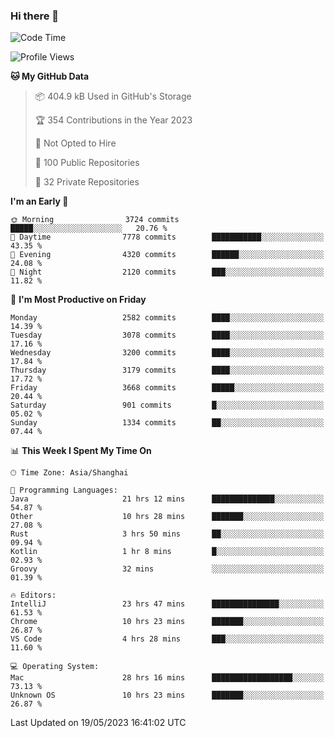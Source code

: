 ### Hi there 👋

<!--
**qbosen/qbosen** is a ✨ _special_ ✨ repository because its `README.md` (this file) appears on your GitHub profile.

Here are some ideas to get you started:

- 🔭 I’m currently working on ...
- 🌱 I’m currently learning ...
- 👯 I’m looking to collaborate on ...
- 🤔 I’m looking for help with ...
- 💬 Ask me about ...
- 📫 How to reach me: ...
- 😄 Pronouns: ...
- ⚡ Fun fact: ...
-->

<!--START_SECTION:waka-->
![Code Time](http://img.shields.io/badge/Code%20Time-2%2C039%20hrs%2043%20mins-blue)

![Profile Views](http://img.shields.io/badge/Profile%20Views-16-blue)

**🐱 My GitHub Data** 

> 📦 404.9 kB Used in GitHub's Storage 
 > 
> 🏆 354 Contributions in the Year 2023
 > 
> 🚫 Not Opted to Hire
 > 
> 📜 100 Public Repositories 
 > 
> 🔑 32 Private Repositories 
 > 
**I'm an Early 🐤** 

```text
🌞 Morning                3724 commits        █████░░░░░░░░░░░░░░░░░░░░   20.76 % 
🌆 Daytime                7778 commits        ███████████░░░░░░░░░░░░░░   43.35 % 
🌃 Evening                4320 commits        ██████░░░░░░░░░░░░░░░░░░░   24.08 % 
🌙 Night                  2120 commits        ███░░░░░░░░░░░░░░░░░░░░░░   11.82 % 
```
📅 **I'm Most Productive on Friday** 

```text
Monday                   2582 commits        ████░░░░░░░░░░░░░░░░░░░░░   14.39 % 
Tuesday                  3078 commits        ████░░░░░░░░░░░░░░░░░░░░░   17.16 % 
Wednesday                3200 commits        ████░░░░░░░░░░░░░░░░░░░░░   17.84 % 
Thursday                 3179 commits        ████░░░░░░░░░░░░░░░░░░░░░   17.72 % 
Friday                   3668 commits        █████░░░░░░░░░░░░░░░░░░░░   20.44 % 
Saturday                 901 commits         █░░░░░░░░░░░░░░░░░░░░░░░░   05.02 % 
Sunday                   1334 commits        ██░░░░░░░░░░░░░░░░░░░░░░░   07.44 % 
```


📊 **This Week I Spent My Time On** 

```text
🕑︎ Time Zone: Asia/Shanghai

💬 Programming Languages: 
Java                     21 hrs 12 mins      ██████████████░░░░░░░░░░░   54.87 % 
Other                    10 hrs 28 mins      ███████░░░░░░░░░░░░░░░░░░   27.08 % 
Rust                     3 hrs 50 mins       ██░░░░░░░░░░░░░░░░░░░░░░░   09.94 % 
Kotlin                   1 hr 8 mins         █░░░░░░░░░░░░░░░░░░░░░░░░   02.93 % 
Groovy                   32 mins             ░░░░░░░░░░░░░░░░░░░░░░░░░   01.39 % 

🔥 Editors: 
IntelliJ                 23 hrs 47 mins      ███████████████░░░░░░░░░░   61.53 % 
Chrome                   10 hrs 23 mins      ███████░░░░░░░░░░░░░░░░░░   26.87 % 
VS Code                  4 hrs 28 mins       ███░░░░░░░░░░░░░░░░░░░░░░   11.60 % 

💻 Operating System: 
Mac                      28 hrs 16 mins      ██████████████████░░░░░░░   73.13 % 
Unknown OS               10 hrs 23 mins      ███████░░░░░░░░░░░░░░░░░░   26.87 % 
```


 Last Updated on 19/05/2023 16:41:02 UTC
<!--END_SECTION:waka-->
